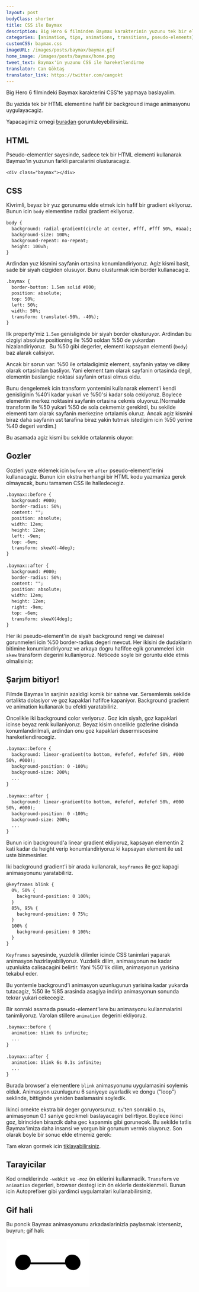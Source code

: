 ```yaml
---
layout: post
bodyClass: shorter
title: CSS ile Baymax
description: Big Hero 6 filminden Baymax karakterinin yuzunu tek bir element icinde ve hareketli bicimde yapiyoruz.
categories: [animation, tips, animations, transitions, pseudo-elements]
customCSS: baymax.css
imageURL: /images/posts/baymax/baymax.gif
home_image: /images/posts/baymax/home.png
tweet_text: Baymax'in yuzunu CSS ile hareketlendirme
translator: Can Göktaş
translator_link: https://twitter.com/cangokt
---
```


Big Hero 6 filmindeki Baymax karakterini CSS'te yapmaya baslayalim.

Bu yazida tek bir HTML elementine hafif bir background image animasyonu uygulayacagiz.

<section class="demo-container baymax-container"><a href="http://codepen.io/donovanh/full/ZYaMjw/" class="baymax"></a></section>

Yapacagimiz ornegi [buradan](http://codepen.io/donovanh/full/ZYaMjw/) goruntuleyebilirsiniz.

## HTML

Pseudo-elementler sayesinde, sadece tek bir HTML elementi kullanarak Baymax'in yuzunun farkli parcalarini olusturacagiz.

    <div class="baymax"></div>

## CSS

Kivrimli, beyaz bir yuz gorunumu elde etmek icin hafif bir gradient ekliyoruz. Bunun icin `body` elementine radial gradient ekliyoruz.

    body {
      background: radial-gradient(circle at center, #fff, #fff 50%, #aaa);
      background-size: 100%;
      background-repeat: no-repeat;
      height: 100vh;
    }

Ardindan yuz kismini sayfanin ortasina konumlandiriyoruz. Agiz kismi basit, sade bir siyah cizgiden olusuyor. Bunu olusturmak icin border kullanacagiz.

    .baymax {
      border-bottom: 1.5em solid #000;
      position: absolute;
      top: 50%;
      left: 50%;
      width: 50%;
      transform: translate(-50%, -40%);
    }

Ilk property'miz `1.5em` genisliginde bir siyah border olusturuyor. Ardindan bu cizgiyi absolute positioning ile %50 soldan %50 de yukardan hizalandiriyoruz.&nbsp; Bu %50 gibi degerler, elementi kapsayan elementi (`body`) baz alarak calisiyor.

Ancak bir sorun var: %50 ile ortaladigimiz element, sayfanin yatay ve dikey olarak ortasindan basliyor. Yani element tam olarak sayfanin ortasinda degil, elementin baslangic noktasi sayfanin ortasi olmus oldu.

Bunu dengelemek icin transform yontemini kullanarak element'i kendi genisliginin %40'i kadar yukari ve %50'si kadar sola cekiyoruz. Boylece elementin merkez noktasini sayfanin ortasina cekmis oluyoruz.(Normalde transform ile %50 yukari %50 de sola cekmemiz gerekirdi, bu sekilde elementi tam olarak sayfanin merkezine ortalamis oluruz. Ancak agiz kismini biraz daha sayfanin ust tarafina biraz yakin tutmak istedigim icin %50 yerine %40 degeri verdim.)

Bu asamada agiz kismi bu sekilde ortalanmis oluyor:

<section class="demo-container baymax-container"><span class="baymax no-pseudo-elements"></span></section>

## Gozler

Gozleri yuze eklemek icin `before` ve `after` pseudo-element'lerini kullanacagiz. Bunun icin ekstra herhangi bir HTML kodu yazmaniza gerek olmayacak, bunu tamamen CSS ile halledecegiz.

    .baymax::before {
      background: #000;
      border-radius: 50%;
      content: "";
      position: absolute;
      width: 12em;
      height: 12em;
      left: -9em;
      top: -6em;
      transform: skewX(-4deg);
    }

    .baymax::after {
      background: #000;
      border-radius: 50%;
      content: "";
      position: absolute;
      width: 12em;
      height: 12em;
      right: -9em;
      top: -6em;
      transform: skewX(4deg);
    }

Her iki pseudo-element'in de siyah background rengi ve dairesel gorunmeleri icin %50 border-radius degeri mevcut. Her ikisini de dudaklarin bitimine konumlandiriyoruz ve arkaya dogru hafifce egik gorunmeleri icin `skew` transform degerini kullaniyoruz. Neticede soyle bir goruntu elde etmis olmalisiniz:

<section class="demo-container baymax-container"><span class="baymax no-animation"></span></section>

## Şarjım bitiyor!

Filmde Baymax'in sarjinin azaldigi komik bir sahne var. Sersemlemis sekilde ortalikta dolasiyor ve goz kapaklari hafifce kapaniyor. Background gradient ve animation kullanarak bu efekti yaratabiliriz.

Oncelikle iki background color veriyoruz. Goz icin siyah, goz kapaklari icinse beyaz renk kullaniyoruz. Beyaz kisim oncelikle gozlerine disinda konumlandirilmali, ardindan onu goz kapaklari dusermiscesine hareketlendirecegiz.

    .baymax::before {
      background: linear-gradient(to bottom, #efefef, #efefef 50%, #000 50%, #000);
      background-position: 0 -100%;
      background-size: 200%;
      ...
    }

    .baymax::after {
      background: linear-gradient(to bottom, #efefef, #efefef 50%, #000 50%, #000);
      background-position: 0 -100%;
      background-size: 200%;
      ...
    }

Bunun icin background'a linear gradient ekliyoruz, kapsayan elementin 2 kati kadar da height verip konumlandiriyoruz ki kapsayan element ile ust uste binmesinler.

Iki background gradient'i bir arada kullanarak, `keyframes` ile goz kapagi animasyonunu yaratabiliriz.

    @keyframes blink {
      0%, 50% {
        background-position: 0 100%;
      }
      85%, 95% {
        background-position: 0 75%;
      }
      100% {
        background-position: 0 100%;
      }
    }

`Keyframes` sayesinde, yuzdelik dilimler icinde CSS tanimlari yaparak animasyon hazirlayabiliyoruz. Yuzdelik dilim, animasyonun ne kadar uzunlukta calisacagini belirtir. Yani %50'lik dilim, animasyonun yarisina tekabul eder.

Bu yontemle background'i animasyon uzunlugunun yarisina kadar yukarda tutacagiz, %50 ile %85 arasinda asagiya indirip animasyonun sonunda tekrar yukari cekecegiz.

Bir sonraki asamada pseudo-element'lere bu animasyonu kullanmalarini tanimliyoruz. Varolan stillere `animation` degerini ekliyoruz.

    .baymax::before {
      animation: blink 6s infinite;
      ...
    }

    .baymax::after {
      animation: blink 6s 0.1s infinite;
      ...
    }

Burada browser'a elementlere `blink` animasyonunu uygulamasini soylemis olduk. Animasyon uzunlugunu 6 saniyeye ayarladik ve dongu (&quot;loop&quot;) seklinde, bittiginde yeniden baslamasini soyledik.

Ikinci ornekte ekstra bir deger goruyorsunuz. `6s`'ten sonraki `0.1s`, animasyonun 0.1 saniye gecikmeli baslayacagini belirtiyor. Boylece ikinci goz, birinciden birazcik daha gec kapanmis gibi gorunecek. Bu sekilde tatlis Baymax'imiza daha insansi ve yorgun bir gorunum vermis oluyoruz. Son olarak boyle bir sonuc elde etmemiz gerek:

<section class="demo-container baymax-container"><a href="http://codepen.io/donovanh/full/ZYaMjw/" class="baymax"></a></section>

Tam ekran gormek icin [tiklayabilirsiniz](http://codepen.io/donovanh/full/ZYaMjw/).

## Tarayicilar

Kod orneklerinde `-webkit` ve `-moz` &ouml;n eklerini kullanmadik. `Transform` ve `animation` degerleri, browser destegi icin &ouml;n eklerle desteklenmeli. Bunun icin Autoprefixer gibi yardimci uygulamalari kullanabilirsiniz.

## Gif hali

Bu poncik Baymax animasyonunu arkadaslarinizla paylasmak isterseniz, buyrun; gif hali:

[<img src="/images/posts/baymax/baymax.gif" style="max-width:225px" />](/images/posts/baymax/baymax.gif)

